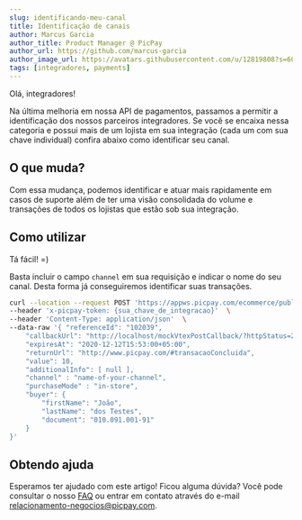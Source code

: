 ```yaml
---
slug: identificando-meu-canal
title: Identificação de canais
author: Marcus Garcia
author_title: Product Manager @ PicPay
author_url: https://github.com/marcus-garcia
author_image_url: https://avatars.githubusercontent.com/u/12819808?s=60&v=4
tags: [integradores, payments]
---
```


Olá, integradores!

Na última melhoria em nossa API de pagamentos, passamos a permitir a identificação dos nossos parceiros integradores. Se você se encaixa nessa categoria e possui mais de um lojista em sua integração (cada um com sua chave individual) confira abaixo como identificar seu canal.

## O que muda?

Com essa mudança, podemos identificar e atuar mais rapidamente em casos de suporte além de ter uma visão consolidada do volume e transações de todos os lojistas que estão sob sua integração.

## Como utilizar

Tá fácil! =)

Basta incluir o campo `channel` em sua requisição e indicar o nome do seu canal. Desta forma já conseguiremos identificar suas transações.


```bash {10}
curl --location --request POST 'https://appws.picpay.com/ecommerce/public/payments'  \ 
--header 'x-picpay-token: {sua_chave_de_integracao}'  \ 
--header 'Content-Type: application/json'  \ 
--data-raw '{ "referenceId": "102039", 
    "callbackUrl": "http://localhost/mockVtexPostCallback/?httpStatus=200", 
    "expiresAt": "2020-12-12T15:53:00+05:00", 
    "returnUrl": "http://www.picpay.com/#transacaoConcluida", 
    "value": 10, 
    "additionalInfo": [ null ], 
    "channel" : "name-of-your-channel",
    "purchaseMode" : "in-store",
    "buyer": { 
        "firstName": "João", 
        "lastName": "dos Testes", 
        "document": "010.091.001-91" 
    } 
}'
```


## Obtendo ajuda
Esperamos ter ajudado com este artigo! Ficou alguma dúvida? Você pode consultar o nosso [FAQ](https://ajudaempresas.picpay.com/hc/pt-br/categories/360003836611-PicPay-E-commerce) ou entrar em contato através do e-mail relacionamento-negocios@picpay.com.
